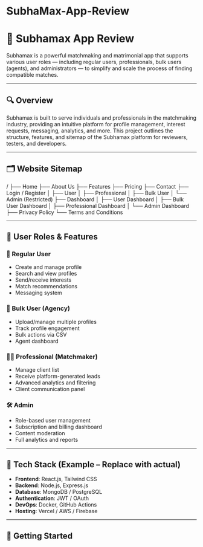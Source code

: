 # SubhaMax-App-Review
# 🌟 Subhamax App Review

Subhamax is a powerful matchmaking and matrimonial app that supports various user roles — including regular users, professionals, bulk users (agents), and administrators — to simplify and scale the process of finding compatible matches.

---

## 🔍 Overview

Subhamax is built to serve individuals and professionals in the matchmaking industry, providing an intuitive platform for profile management, interest requests, messaging, analytics, and more. This project outlines the structure, features, and sitemap of the Subhamax platform for reviewers, testers, and developers.

---

## 🗂️ Website Sitemap

/
├── Home
├── About Us
├── Features
├── Pricing
├── Contact
├── Login / Register
│ ├── User
│ ├── Professional
│ ├── Bulk User
│ └── Admin (Restricted)
├── Dashboard
│ ├── User Dashboard
│ ├── Bulk User Dashboard
│ ├── Professional Dashboard
│ └── Admin Dashboard
├── Privacy Policy
└── Terms and Conditions


---

## 👥 User Roles & Features

### 👤 Regular User
- Create and manage profile  
- Search and view profiles  
- Send/receive interests  
- Match recommendations  
- Messaging system  

### 👥 Bulk User (Agency)
- Upload/manage multiple profiles  
- Track profile engagement  
- Bulk actions via CSV  
- Agent dashboard  

### 👨‍💼 Professional (Matchmaker)
- Manage client list  
- Receive platform-generated leads  
- Advanced analytics and filtering  
- Client communication panel  

### 🛠️ Admin
- Role-based user management  
- Subscription and billing dashboard  
- Content moderation  
- Full analytics and reports  

---

## 🧰 Tech Stack (Example – Replace with actual)

- **Frontend**: React.js, Tailwind CSS  
- **Backend**: Node.js, Express.js  
- **Database**: MongoDB / PostgreSQL  
- **Authentication**: JWT / OAuth  
- **DevOps**: Docker, GitHub Actions  
- **Hosting**: Vercel / AWS / Firebase  

---

## 🚀 Getting Started

```bash
